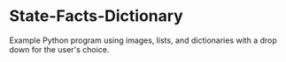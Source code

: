 # State-Facts-Dictionary
Example Python program using images, lists, and dictionaries with a drop down for the user's choice.
